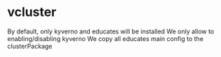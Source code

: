 # vcluster
By default, only kyverno and educates will be installed
We only allow to enabling/disabling kyverno
We copy all educates main config to the clusterPackage
